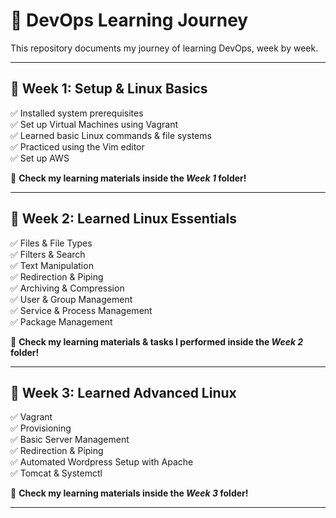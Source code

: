 # 🚀 DevOps Learning Journey  

This repository documents my journey of learning DevOps, week by week.  

---

## 📅 Week 1: Setup & Linux Basics  

✅ Installed system prerequisites  
✅ Set up Virtual Machines using Vagrant  
✅ Learned basic Linux commands & file systems  
✅ Practiced using the Vim editor  
✅ Set up AWS  

📂 **Check my learning materials inside the *Week 1* folder!**  

---

## 📅 Week 2: Learned Linux Essentials  

✅ Files & File Types  
✅ Filters & Search  
✅ Text Manipulation  
✅ Redirection & Piping  
✅ Archiving & Compression  
✅ User & Group Management  
✅ Service & Process Management  
✅ Package Management  

📂 **Check my learning materials & tasks I performed inside the *Week 2* folder!**  

---

## 📅 Week 3: Learned Advanced Linux  

✅ Vagrant  
✅ Provisioning  
✅ Basic Server Management  
✅ Redirection & Piping  
✅ Automated Wordpress Setup with Apache  
✅ Tomcat & Systemctl  


📂 **Check my learning materials inside the *Week 3* folder!**  

---
